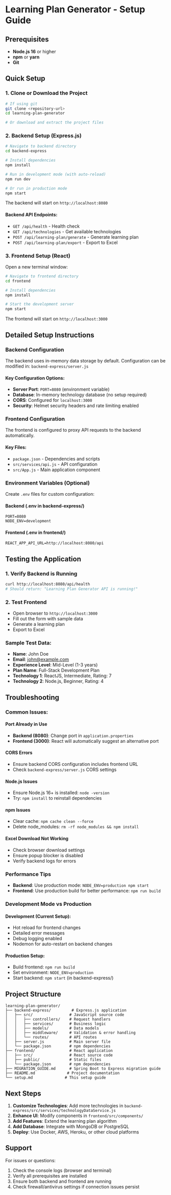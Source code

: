 # Learning Plan Generator - Setup Guide

## Prerequisites

- **Node.js 16** or higher
- **npm** or **yarn**
- **Git**

## Quick Setup

### 1. Clone or Download the Project
```bash
# If using git
git clone <repository-url>
cd learning-plan-generator

# Or download and extract the project files
```

### 2. Backend Setup (Express.js)

```bash
# Navigate to backend directory
cd backend-express

# Install dependencies
npm install

# Run in development mode (with auto-reload)
npm run dev

# Or run in production mode
npm start
```

The backend will start on `http://localhost:8080`

#### Backend API Endpoints:
- `GET /api/health` - Health check
- `GET /api/technologies` - Get available technologies
- `POST /api/learning-plan/generate` - Generate learning plan
- `POST /api/learning-plan/export` - Export to Excel

### 3. Frontend Setup (React)

Open a new terminal window:

```bash
# Navigate to frontend directory
cd frontend

# Install dependencies
npm install

# Start the development server
npm start
```

The frontend will start on `http://localhost:3000`

## Detailed Setup Instructions

### Backend Configuration

The backend uses in-memory data storage by default. Configuration can be modified in:
`backend-express/server.js`

#### Key Configuration Options:
- **Server Port**: `PORT=8080` (environment variable)
- **Database**: In-memory technology database (no setup required)
- **CORS**: Configured for `localhost:3000`
- **Security**: Helmet security headers and rate limiting enabled

### Frontend Configuration

The frontend is configured to proxy API requests to the backend automatically.

#### Key Files:
- `package.json` - Dependencies and scripts
- `src/services/api.js` - API configuration
- `src/App.js` - Main application component

### Environment Variables (Optional)

Create `.env` files for custom configuration:

#### Backend (.env in backend-express/)
```
PORT=8080
NODE_ENV=development
```

#### Frontend (.env in frontend/)
```
REACT_APP_API_URL=http://localhost:8080/api
```

## Testing the Application

### 1. Verify Backend is Running
```bash
curl http://localhost:8080/api/health
# Should return: "Learning Plan Generator API is running!"
```

### 2. Test Frontend
- Open browser to `http://localhost:3000`
- Fill out the form with sample data
- Generate a learning plan
- Export to Excel

### Sample Test Data:
- **Name**: John Doe
- **Email**: john@example.com
- **Experience Level**: Mid-Level (1-3 years)
- **Plan Name**: Full-Stack Development Plan
- **Technology 1**: ReactJS, Intermediate, Rating: 7
- **Technology 2**: Node.js, Beginner, Rating: 4

## Troubleshooting

### Common Issues:

#### Port Already in Use
- **Backend (8080)**: Change port in `application.properties`
- **Frontend (3000)**: React will automatically suggest an alternative port

#### CORS Errors
- Ensure backend CORS configuration includes frontend URL
- Check `backend-express/server.js` CORS settings

#### Node.js Issues
- Ensure Node.js 16+ is installed: `node -version`
- Try: `npm install` to reinstall dependencies

#### npm Issues
- Clear cache: `npm cache clean --force`
- Delete node_modules: `rm -rf node_modules && npm install`

#### Excel Download Not Working
- Check browser download settings
- Ensure popup blocker is disabled
- Verify backend logs for errors

### Performance Tips

- **Backend**: Use production mode: `NODE_ENV=production npm start`
- **Frontend**: Use production build for better performance: `npm run build`

### Development Mode vs Production

#### Development (Current Setup):
- Hot reload for frontend changes
- Detailed error messages
- Debug logging enabled
- Nodemon for auto-restart on backend changes

#### Production Setup:
- Build frontend: `npm run build`
- Set environment: `NODE_ENV=production`
- Start backend: `npm start` (in backend-express/)

## Project Structure

```
learning-plan-generator/
├── backend-express/         # Express.js application
│   ├── src/                # JavaScript source code
│   │   ├── controllers/    # Request handlers
│   │   ├── services/       # Business logic
│   │   ├── models/         # Data models
│   │   ├── middleware/     # Validation & error handling
│   │   └── routes/         # API routes
│   ├── server.js           # Main server file
│   └── package.json        # npm dependencies
├── frontend/               # React application
│   ├── src/                # React source code
│   ├── public/             # Static files
│   └── package.json        # npm dependencies
├── MIGRATION_GUIDE.md      # Spring Boot to Express migration guide
├── README.md              # Project documentation
└── setup.md              # This setup guide
```

## Next Steps

1. **Customize Technologies**: Add more technologies in `backend-express/src/services/technologyDataService.js`
2. **Enhance UI**: Modify components in `frontend/src/components/`
3. **Add Features**: Extend the learning plan algorithm
4. **Add Database**: Integrate with MongoDB or PostgreSQL
5. **Deploy**: Use Docker, AWS, Heroku, or other cloud platforms

## Support

For issues or questions:
1. Check the console logs (browser and terminal)
2. Verify all prerequisites are installed
3. Ensure both backend and frontend are running
4. Check firewall/antivirus settings if connection issues persist 